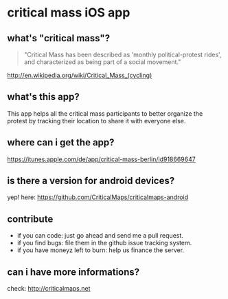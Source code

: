 # critical mass iOS app


## what's "critical mass"?

> "Critical Mass has been described as 'monthly political-protest rides', and characterized as being part of a social movement."

http://en.wikipedia.org/wiki/Critical_Mass_(cycling)

## what's this app?

This app helps all the critical mass participants to better organize the protest by tracking their location to share it with everyone else.

## where can i get the app?

https://itunes.apple.com/de/app/critical-mass-berlin/id918669647

## is there a version for android devices?
                                                          
yep! here: https://github.com/CriticalMaps/criticalmaps-android

## contribute

* if you can code: just go ahead and send me a pull request.
* if you find bugs: file them in the github issue tracking system.
* if you have moneyz left to burn: help us finance the server.

## can i have more informations?

check: http://criticalmaps.net
